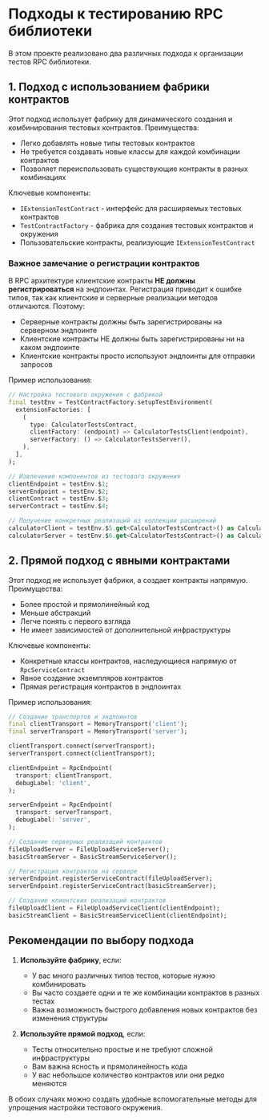 # Подходы к тестированию RPC библиотеки

В этом проекте реализовано два различных подхода к организации тестов RPC библиотеки.

## 1. Подход с использованием фабрики контрактов

Этот подход использует фабрику для динамического создания и комбинирования тестовых контрактов. Преимущества:

- Легко добавлять новые типы тестовых контрактов
- Не требуется создавать новые классы для каждой комбинации контрактов
- Позволяет переиспользовать существующие контракты в разных комбинациях

Ключевые компоненты:
- `IExtensionTestContract` - интерфейс для расширяемых тестовых контрактов
- `TestContractFactory` - фабрика для создания тестовых контрактов и окружения
- Пользовательские контракты, реализующие `IExtensionTestContract`

### Важное замечание о регистрации контрактов

В RPC архитектуре клиентские контракты **НЕ должны регистрироваться** на эндпоинтах. Регистрация приводит к ошибке типов, так как клиентские и серверные реализации методов отличаются. Поэтому:

- Серверные контракты должны быть зарегистрированы на серверном эндпоинте
- Клиентские контракты НЕ должны быть зарегистрированы ни на каком эндпоинте
- Клиентские контракты просто используют эндпоинты для отправки запросов

Пример использования:

```dart
// Настройка тестового окружения с фабрикой
final testEnv = TestContractFactory.setupTestEnvironment(
  extensionFactories: [
    (
      type: CalculatorTestsContract,
      clientFactory: (endpoint) => CalculatorTestsClient(endpoint),
      serverFactory: () => CalculatorTestsServer(),
    ),
  ],
);

// Извлечение компонентов из тестового окружения
clientEndpoint = testEnv.$1;
serverEndpoint = testEnv.$2;
clientContract = testEnv.$3;
serverContract = testEnv.$4;

// Получение конкретных реализаций из коллекции расширений
calculatorClient = testEnv.$5.get<CalculatorTestsContract>() as CalculatorTestsClient;
calculatorServer = testEnv.$6.get<CalculatorTestsContract>() as CalculatorTestsServer;
```

## 2. Прямой подход с явными контрактами

Этот подход не использует фабрики, а создает контракты напрямую. Преимущества:

- Более простой и прямолинейный код
- Меньше абстракций
- Легче понять с первого взгляда
- Не имеет зависимостей от дополнительной инфраструктуры

Ключевые компоненты:
- Конкретные классы контрактов, наследующиеся напрямую от `RpcServiceContract`
- Явное создание экземпляров контрактов
- Прямая регистрация контрактов в эндпоинтах

Пример использования:

```dart
// Создание транспортов и эндпоинтов
final clientTransport = MemoryTransport('client');
final serverTransport = MemoryTransport('server');

clientTransport.connect(serverTransport);
serverTransport.connect(clientTransport);

clientEndpoint = RpcEndpoint(
  transport: clientTransport,
  debugLabel: 'client',
);

serverEndpoint = RpcEndpoint(
  transport: serverTransport,
  debugLabel: 'server',
);

// Создание серверных реализаций контрактов
fileUploadServer = FileUploadServiceServer();
basicStreamServer = BasicStreamServiceServer();

// Регистрация контрактов на сервере
serverEndpoint.registerServiceContract(fileUploadServer);
serverEndpoint.registerServiceContract(basicStreamServer);

// Создание клиентских реализаций контрактов
fileUploadClient = FileUploadServiceClient(clientEndpoint);
basicStreamClient = BasicStreamServiceClient(clientEndpoint);
```

## Рекомендации по выбору подхода

1. **Используйте фабрику**, если:
   - У вас много различных типов тестов, которые нужно комбинировать
   - Вы часто создаете одни и те же комбинации контрактов в разных тестах
   - Важна возможность быстрого добавления новых контрактов без изменения структуры

2. **Используйте прямой подход**, если:
   - Тесты относительно простые и не требуют сложной инфраструктуры
   - Вам важна ясность и прямолинейность кода
   - У вас небольшое количество контрактов или они редко меняются

В обоих случаях можно создать удобные вспомогательные методы для упрощения настройки тестового окружения. 